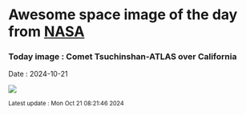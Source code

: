
# Awesome space image of the day from [NASA](https://api.nasa.gov/)

### Today image : Comet Tsuchinshan-ATLAS over California
Date : 2024-10-21

![](https://apod.nasa.gov/apod/image/2410/CometA3_Fulda_960.jpg)

<small>Latest update : Mon Oct 21 08:21:46 2024</small>
        